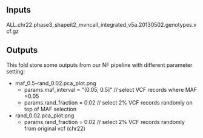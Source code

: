 ## Inputs
ALL.chr22.phase3_shapeit2_mvncall_integrated_v5a.20130502.genotypes.vcf.gz
## Outputs
This fold store some outputs from our NF pipeline with different parameter setting:
- maf_0.5-rand_0.02.pca_plot.png
  - params.maf_interval = "(0.05, 0.5]" // select VCF records where MAF >0.05
  - params.rand_fraction = 0.02          // select 2% VCF records randomly on top of MAF selection
- rand_0.02.pca_plot.png
  - params.rand_fraction = 0.02          // select 2% VCF records randomly from original vcf (chr22)

